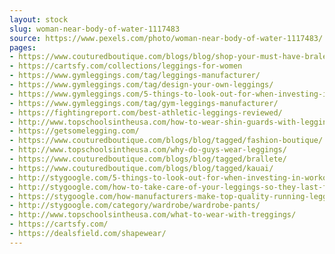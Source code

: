```yaml
---
layout: stock
slug: woman-near-body-of-water-1117483
source: https://www.pexels.com/photo/woman-near-body-of-water-1117483/
pages:
- https://www.couturedboutique.com/blogs/blog/shop-your-must-have-bralettes-and-leggings-only-fr/
- https://cartsfy.com/collections/leggings-for-women
- https://www.gymleggings.com/tag/leggings-manufacturer/
- https://www.gymleggings.com/tag/design-your-own-leggings/
- https://www.gymleggings.com/5-things-to-look-out-for-when-investing-in-workout-leggings/
- https://www.gymleggings.com/tag/gym-leggings-manufacturer/
- https://fightingreport.com/best-athletic-leggings-reviewed/
- http://www.topschoolsintheusa.com/how-to-wear-shin-guards-with-leggings/
- https://getsomelegging.com/
- https://www.couturedboutique.com/blogs/blog/tagged/fashion-boutique/
- http://www.topschoolsintheusa.com/why-do-guys-wear-leggings/
- https://www.couturedboutique.com/blogs/blog/tagged/brallete/
- https://www.couturedboutique.com/blogs/blog/tagged/kauai/
- http://stygoogle.com/5-things-to-look-out-for-when-investing-in-workout-leggings/
- http://stygoogle.com/how-to-take-care-of-your-leggings-so-they-last-forever/
- https://stygoogle.com/how-manufacturers-make-top-quality-running-leggings/
- http://stygoogle.com/category/wardrobe/wardrobe-pants/
- http://www.topschoolsintheusa.com/what-to-wear-with-treggings/
- https://cartsfy.com/
- https://dealsfield.com/shapewear/
---
```

